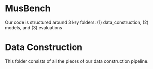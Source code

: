 # MusBench

Our code is structured around 3 key folders: (1) data_construction, (2) models, and (3) evaluations


# Data Construction
This folder consists of all the pieces of our data construction pipeline. 